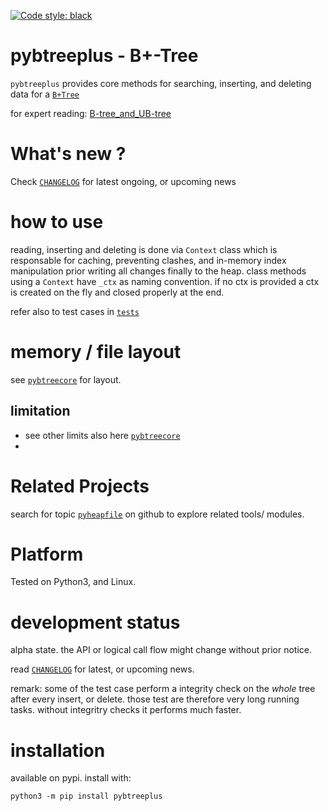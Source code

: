 
[![Code style: black](https://img.shields.io/badge/code%20style-black-000000.svg)](https://github.com/psf/black)


# pybtreeplus - B+-Tree 

`pybtreeplus` provides core methods for searching, inserting, and deleting data for a 
[`B+Tree`](https://en.wikipedia.org/wiki/B%2B_tree) 

for expert reading: 
[B-tree_and_UB-tree](http://www.scholarpedia.org/article/B-tree_and_UB-tree)


# What's new ?

Check
[`CHANGELOG`](https://github.com/kr-g/pybtreeplus/blob/main/CHANGELOG.MD)
for latest ongoing, or upcoming news


# how to use

reading, inserting and deleting is done via `Context` class which is responsable for caching, preventing clashes,
and in-memory index manipulation prior writing all changes finally to the heap.
class methods using a `Context` have `_ctx` as naming convention.
if no ctx is provided a ctx is created on the fly and closed properly at the end.

refer also to test cases in [`tests`](https://github.com/kr-g/pybtreeplus/blob/main/tests)


# memory / file layout

see [`pybtreecore`](https://github.com/kr-g/pybtreecore/) for layout.


## limitation

- see other limits also here [`pybtreecore`](https://github.com/kr-g/pybtreecore/)
- 


# Related Projects

search for topic [`pyheapfile`](https://github.com/topics/pyheapfile) 
on github to explore related tools/ modules.


# Platform

Tested on Python3, and Linux.


# development status

alpha state.
the API or logical call flow might change without prior notice.

read [`CHANGELOG`](https://github.com/kr-g/pybtreeplus/blob/main/CHANGELOG.MD)
for latest, or upcoming news.

remark: some of the test case perform a integrity check on the _whole_ tree after every insert, or delete.
those test are therefore very long running tasks. without integritry checks it performs much faster.


# installation
    
available on pypi. install with:

    python3 -m pip install pybtreeplus
    
